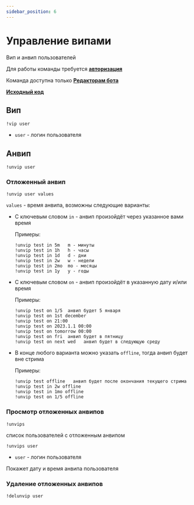 ```yaml
---
sidebar_position: 6
---
```


# Управление випами

Вип и анвип пользователей

Для работы команды требуется **[авторизация](../auth)**

Команда доступна только **[Редакторам бота](./editors)**

**[Исходный код](https://github.com/Relanit/ModBoty/blob/master/commands/vips.py)**

## Вип
`!vip user`
- `user` - логин пользователя

## Анвип

`!unvip user`

### Отложенный анвип

`!unvip user values`

`values` - время анвипа, возможны следующие варианты:

- С ключевым словом `in` - анвип произойдёт через указанное вами время

    Примеры:
    ```
    !unvip test in 5m   m - минуты
    !unvip test in 1h   h - часы
    !unvip test in 1d   d - дни
    !unvip test in 2w   w - недели
    !unvip test in 2mo  mo - месяцы
    !unvip test in 1y   y - годы
    ```

- С ключевым словом `on` - анвип произойдёт в указанную дату и/или время

    Примеры:
    ```
    !unvip test on 1/5  анвип будет 5 января
    !unvip test on 1st december
    !unvip test on 21:00
    !unvip test on 2023.1.1 00:00
    !unvip test on tomorrow 00:00
    !unvip test on fri  анвип будет в пятницу
    !unvip test on next wed   анвип будет в следующую среду
    ```
- В конце любого варианта можно указать `offline`, тогда анвип будет вне стрима

    Примеры:
    ```
    !unvip test offline   анвип будет после окончания текущего стрима
    !unvip test in 2w offline
    !unvip test in 1mo offline
    !unvip test on 1/5 offline
    ```

### Просмотр отложенных анвипов

`!unvips`

список пользователей с отложенным анвипом

`!unvips user`
- `user` - логин пользователя

Покажет дату и время анвипа пользователя

### Удаление отложенных анвипов

`!delunvip user`